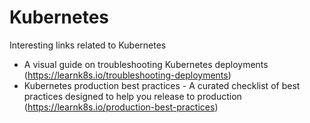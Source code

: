 # Kubernetes

Interesting links related to Kubernetes

 - A visual guide on troubleshooting Kubernetes deployments (https://learnk8s.io/troubleshooting-deployments)
 - Kubernetes production best practices - A curated checklist of best practices designed to help you release to production (https://learnk8s.io/production-best-practices)
